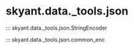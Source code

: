 # skyant.data._tools.json

::: skyant.data._tools.json.StringEncoder


::: skyant.data._tools.json.common_enc

